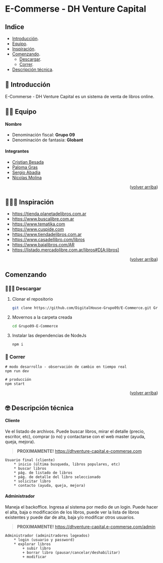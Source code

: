 <div id="top"></div>

# E-Commerse - DH Venture Capital


<!-- INDEX -->
## Indice

* [Introducción][introduction].
* [Equipo][team].
* [Inspiración][inspiration].
* [Comenzando][getting_started].
	- [Descargar][download].
	- [Correr][run].
* [Descripción técnica][details].


<!-- INTRODUCTION -->
## 🤯 Introducción

E-Commerse - DH Venture Capital es un sistema de venta de libros online.


<!-- TEAM -->
## 👬👫 Equipo

#### Nombre
- Denominación fiscal: **Grupo 09**
- Denominación de fantasia: **Globant**

#### Integrantes
 * [Cristian Besada](https://github.com/cristianebes)
 * [Paloma Gras](https://github.com/PalomaG11)
 * [Sergio Abadia](https://github.com/Garasaki)
 * [Nicolas Molina](https://github.com/comodinx)

<p align="right">(<a href="#top">volver arriba</a>)</p>


<!-- INSPIRATION -->
## 👨🏻‍🏫 Inspiración

 * https://tienda.planetadelibros.com.ar
 * https://www.buscalibre.com.ar
 * https://www.tematika.com
 * https://www.cuspide.com
 * https://www.tiendadelibros.com.ar
 * https://www.casadellibro.com/libros
 * https://www.bajalibros.com/AR
 * https://listado.mercadolibre.com.ar/libros#D[A:libros]

<p align="right">(<a href="#top">volver arriba</a>)</p>


<!-- GETTING STARTED -->
## Comenzando

### 👩🏼‍💻 Descargar

1. Clonar el repositorio
   ```sh
   git clone https://github.com/DigitalHouse-Grupo09/E-Commerce.git Grupo09-E-Commerce
   ```
3. Movernos a la carpeta creada
   ```sh
   cd Grupo09-E-Commerce
   ```
3. Instalar las dependencias de NodeJs
   ```sh
   npm i
   ```

### 🚀 Correr

```shell
# modo desarrollo - observación de cambio en tiempo real
npm run dev

# producción
npm start
```

<p align="right">(<a href="#top">volver arriba</a>)</p>


<!-- FEATURES -->
## 🤓 Descripción técnica

#### Cliente
Ve el listado de archivos. Puede buscar libros, mirar el detalle (precio, escritor, etc), comprar (o no) y contactarse con el web master (ayuda, queja, mejora).

> **PROXIMAMENTE!** https://dhventure-capital.e-commerse.com

```
Usuario final (cliente)
    * inicio (última busqueda, libros populares, etc)
    * buscar libros
    * pág. de listado de libros
    * pág. de detalle del libro seleccionado
    * solicitar libro
    * contacto (ayuda, queja, mejora)
```


#### Administrador
Maneja el backoffice. Ingresa al sistema por medio de un login. Puede hacer el alta, baja o modificación de los libros, puede ver la lista de libros existentes y puede dar de alta, baja y/o modificar otros usuarios.

> **PROXIMAMENTE!** https://dhventure-capital.e-commerse.com/admin

```
Administrador (adminitradores logeados)
    * login (usuario y password)
    * explorar libros
        + subir libro
        + borrar libro (pausar/cancelar/deshabilitar)
        + modificar
```

<!-- deep links -->
[introduction]: #-introducción
[team]: #-equipo
[inspiration]: #-inspiración
[getting_started]: #comenzando
[download]: #-descargar
[run]: #-correr
[details]: #-descripción-técnica
